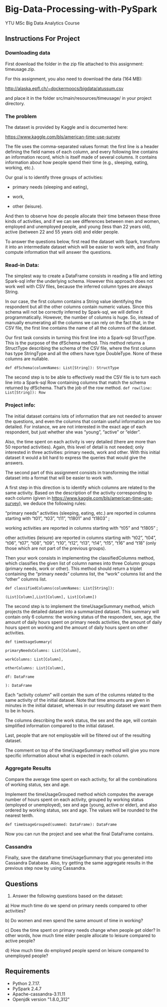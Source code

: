 # Big-Data-Processing-with-PySpark
YTU MSc Big Data Analytics Course

## Instructions For Project
### Downloading data
First download the folder in the zip file attached to this assignment: timeusage.zip.

For this assignment, you also need to download the data (164 MB):

http://alaska.epfl.ch/~dockermoocs/bigdata/atussum.csv

and place it in the folder src/main/resources/timeusage/ in your project directory.

### The problem
The dataset is provided by Kaggle and is documented here:

https://www.kaggle.com/bls/american-time-use-survey

The file uses the comma-separated values format: the first line is a header defining the field names of each column, and every following line contains an information record, which is itself made of several columns. It contains information about how people spend their time (e.g., sleeping, eating, working, etc.).

Our goal is to identify three groups of activities:

* primary needs (sleeping and eating),

* work,

* other (leisure).

And then to observe how do people allocate their time between these three kinds of activities, and if we can see differences between men and women, employed and unemployed people, and young (less than 22 years old), active (between 22 and 55 years old) and elder people.

To answer the questions below, first read the dataset with Spark, transform it into an intermediate dataset which will be easier to work with, and finally compute information that will answer the questions.

### Read-in Data:
The simplest way to create a DataFrame consists in reading a file and letting Spark-sql infer the underlying schema. However this approach does not work well with CSV files, because the inferred column types are always String.

In our case, the first column contains a String value identifying the respondent but all the other columns contain numeric values. Since this schema will not be correctly inferred by Spark-sql, we will define it programmatically. However, the number of columns is huge. So, instead of manually enumerating all the columns we can rely on the fact that, in the CSV file, the first line contains the name of all the columns of the dataset.

Our first task consists in turning this first line into a Spark-sql StructType. This is the purpose of the dfSchema method. This method returns a StructType describing the schema of the CSV file, where the first column has type StringType and all the others have type DoubleType. None of these columns are nullable.

```def dfSchema(columnNames: List[String]): StructType```

The second step is to be able to effectively read the CSV file is to turn each line into a Spark-sql Row containing columns that match the schema returned by dfSchema. That’s the job of the row method.
```def row(line: List[String]): Row```

### Project info:
The initial dataset contains lots of information that are not needed to answer the questions, and even the columns that contain useful information are too detailed. For instance, we are not interested in the exact age of each respondent, but just whether she was “young”, “active” or “elder”.

Also, the time spent on each activity is very detailed (there are more than 50 reported activities). Again, this level of detail is not needed; only interested in three activities: primary needs, work and other. With this initial dataset it would a bit hard to express the queries that would give the answers.

The second part of this assignment consists in transforming the initial dataset into a format that will be easier to work with.

A first step in this direction is to identify which columns are related to the same activity. Based on the description of the activity corresponding to each column (given in https://www.kaggle.com/bls/american-time-use-survey), we deduce the following rules:

“primary needs” activities (sleeping, eating, etc.) are reported in columns starting with “t01”, “t03”, “t11”, “t1801” and “t1803” ;

working activities are reported in columns starting with “t05” and “t1805” ;

other activities (leisure) are reported in columns starting with “t02”, “t04”, “t06”, “t07”, “t08”, “t09”, “t10”, “t12”, “t13”, “t14”, “t15”, “t16” and “t18” (only those which are not part of the previous groups).

Then your work consists in implementing the classifiedColumns method, which classifies the given list of column names into three Column groups (primary needs, work or other). This method should return a triplet containing the “primary needs” columns list, the “work” columns list and the “other” columns list.

```def classifiedColumns(columnNames: List[String]):```

```(List[Column],List[Column], List[Column])```

The second step is to implement the timeUsageSummary method, which projects the detailed dataset into a summarized dataset. This summary will contain only 6 columns: the working status of the respondent, sex, age, the amount of daily hours spent on primary needs activities, the amount of daily hours spent on working and the amount of daily hours spent on other activities.

```def timeUsageSummary(```

```primaryNeedsColumns: List[Column],```

```workColumns: List[Column],```

```otherColumns: List[Column],```

```df: DataFrame```

```): DataFrame```

Each “activity column” will contain the sum of the columns related to the same activity of the initial dataset. Note that time amounts are given in minutes in the initial dataset, whereas in our resulting dataset we want them to be in hours.

The columns describing the work status, the sex and the age, will contain simplified information compared to the initial dataset.

Last, people that are not employable will be filtered out of the resulting dataset.

The comment on top of the timeUsageSummary method will give you more specific information about what is expected in each column.

### Aggregate Results
Compare the average time spent on each activity, for all the combinations of working status, sex and age.

Implement the timeUsageGrouped method which computes the average number of hours spent on each activity, grouped by working status (employed or unemployed), sex and age (young, active or elder), and also ordered by working status, sex and age. The values will be rounded to the nearest tenth.

```def timeUsageGrouped(summed: DataFrame): DataFrame```

Now you can run the project and see what the final DataFrame contains.

### Cassandra
Finally, save the dataframe timeUsageSummary that you generated into Cassandra Database. Also, try getting the same aggregate results in the previous step now by using Cassandra.

## Questions
1. Answer the following questions based on the dataset:

a) How much time do we spend on primary needs compared to other activities?

b) Do women and men spend the same amount of time in working?

c) Does the time spent on primary needs change when people get older? In other words, how much time elder people allocate to leisure compared to active people?

d) How much time do employed people spend on leisure compared to unemployed people?

## Requirements

-	Python 2.7.17.
-	PySpark 2.4.7
-	Apache-cassandra-3.11.11
-	Openjdk version "1.8.0_312"
